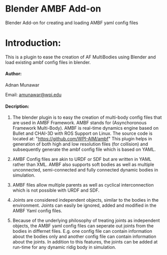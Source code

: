 # Blender AMBF Add-on
Blender Add-on for creating and loading AMBF yaml config files

# Introduction:
This is a plugin to ease the creation of AF MultiBodies using Blender and load existing ambf config files in blender.

#### Author:
Adnan Munawar

Email: amunawar@wpi.edu

#### Decription:
1. The blender plugin is to easy the creation of multi-body config files that are used in AMBF Framework. 
AMBF stands for (Asynchoronous Framework Multi-Body). AMBF is real-time dynamics engine
based on Bullet and CHAI-3D with ROS Support on Linux. The source code is located at:
"https://github.com/WPI-AIM/ambf"
This plugin helps in generation of both high and low resolution files (for collision) and subsequently
generate the ambf config file which is based on YAML.

2. AMBF Config files are akin to URDF or SDF but are written in YAML rather than XML. AMBF also supports
soft bodies as well as multiple unconnected, semi-connected and fully connected dynamic bodies in simulation.

3. AMBF files allow multiple parents as well as cyclical interconnection which is not possible with URDF and SDF.

4. Joints are considered independent objects, similar to the bodies in the environment. Joints can easily be ignored, 
added and modified in the AMBF Yaml config files.

5. Because of the underlying philosophy of treating joints as independent objects, the AMBF yaml config files can seperate out joints from the bodies in differnet files. E.g. one config file can contain information about the bodies only and another config file can contain information about the joints. In addition to this features, the joints can be added at run-time for any dynamic ridig body in simulation.

